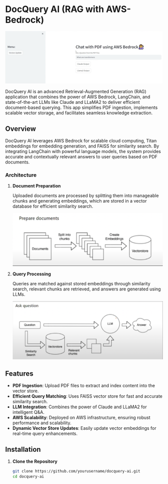 # DocQuery AI (RAG with AWS-Bedrock)

![App Screenshot](./Streamlit%20Demo.png)

DocQuery AI is an advanced Retrieval-Augmented Generation (RAG) application that combines the power of AWS Bedrock, LangChain, and state-of-the-art LLMs like Claude and LLaMA2 to deliver efficient document-based querying. This app simplifies PDF ingestion, implements scalable vector storage, and facilitates seamless knowledge extraction.

## Overview

DocQuery AI leverages AWS Bedrock for scalable cloud computing, Titan embeddings for embedding generation, and FAISS for similarity search. By integrating LangChain with powerful language models, the system provides accurate and contextually relevant answers to user queries based on PDF documents.

### Architecture

1. **Document Preparation**

   Uploaded documents are processed by splitting them into manageable chunks and generating embeddings, which are stored in a vector database for efficient similarity search.

   ![Document Preparation](./Architecture1.png)

2. **Query Processing**

   Queries are matched against stored embeddings through similarity search, relevant chunks are retrieved, and answers are generated using LLMs.

   ![Query Processing](./Architecture2.png)

## Features

- **PDF Ingestion**: Upload PDF files to extract and index content into the vector store.
- **Efficient Query Matching**: Uses FAISS vector store for fast and accurate similarity search.
- **LLM Integration**: Combines the power of Claude and LLaMA2 for intelligent Q&A.
- **AWS Scalability**: Deployed on AWS infrastructure, ensuring robust performance and scalability.
- **Dynamic Vector Store Updates**: Easily update vector embeddings for real-time query enhancements.

## Installation

1. **Clone the Repository**

   ```bash
   git clone https://github.com/yourusername/docquery-ai.git
   cd docquery-ai

